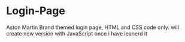 # Login-Page
Aston Martin Brand themed login page, HTML and CSS code only. 
will create new version with JavaScript once i have leanerd it
